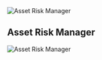<img src="https://upload.wikimedia.org/wikipedia/commons/b/b5/Asterisk.svg" alt="Asset Risk Manager">

## Asset Risk Manager

<img src="https://upload.wikimedia.org/wikipedia/commons/b/b5/Asterisk.svg" alt="Asset Risk Manager">

